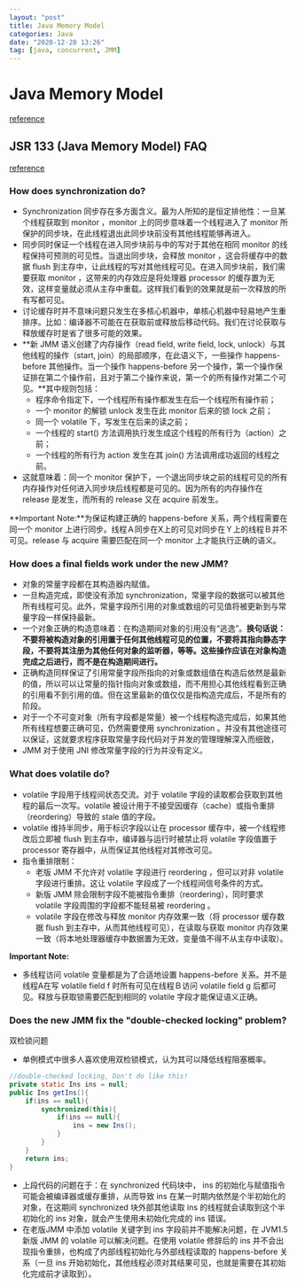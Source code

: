 ```yaml
---
layout: "post"
title: Java Memory Model
categories: Java
date: "2020-12-28 13:26"
tag: [java, concurrent, JMM]
---
```


# Java Memory Model

[reference](http://www.cs.umd.edu/~pugh/java/memoryModel/)

## JSR 133 (Java Memory Model) FAQ

[reference](http://www.cs.umd.edu/~pugh/java/memoryModel/jsr-133-faq.html)

### How does synchronization do?

- Synchronization 同步存在多方面含义。最为人所知的是恒定排他性：一旦某个线程获取到 monitor ，monitor 上的同步意味着一个线程进入了 monitor 所保护的同步块，在此线程退出此同步块前没有其他线程能够再进入。<!--more-->
- 同步同时保证一个线程在进入同步块前与中的写对于其他在相同 monitor 的线程保持可预测的可见性。当退出同步块，会释放 monitor ，这会将缓存中的数据 flush 到主存中，让此线程的写对其他线程可见。在进入同步块前，我们需要获取 monitor ，这带来的内存效应是将处理器 processor 的缓存置为无效，这样变量就必须从主存中重载。这样我们看到的效果就是前一次释放的所有写都可见。
- 讨论缓存时并不意味问题只发生在多核心机器中，单核心机器中轻易地产生重排序。比如：编译器不可能在在获取前或释放后移动代码。我们在讨论获取与释放缓存时是省了很多可能的效果。
- **新 JMM 语义创建了内存操作（read field, write field, lock, unlock）与其他线程的操作（start, join）的局部顺序，在此语义下，一些操作 happens-before 其他操作。当一个操作 happens-before 另一个操作，第一个操作保证排在第二个操作前，且对于第二个操作来说，第一个的所有操作对第二个可见。**其中规则包括：
    - 程序命令指定下，一个线程所有操作都发生在后一个线程所有操作前；
    - 一个 monitor 的解锁 unlock 发生在此 monitor 后来的锁 lock 之前；
    - 同一个 volatile 下，写发生在后来的读之前；
    - 一个线程的 start() 方法调用执行发生成这个线程的所有行为（action）之前；
    - 一个线程的所有行为 action 发生在其 join() 方法调用成功返回的线程之前。
- 这就意味着：同一个 monitor 保护下，一个退出同步块之前的线程可见的所有内存操作对任何进入同步块后线程都是可见的。因为所有的内存操作在 release 是发生，而所有的 release 又在 acquire 前发生。

**Important Note:**为保证构建正确的 happens-before 关系，两个线程需要在同一个 monitor 上进行同步。线程Ａ同步在X上的可见对同步在Ｙ上的线程Ｂ并不可见。release 与 acquire 需要匹配在同一个 monitor 上才能执行正确的语义。

### How does a final fields work under the new JMM?

- 对象的常量字段都在其构造器内赋值。
- 一旦构造完成，即使没有添加 synchronization，常量字段的数据可以被其他所有线程可见。此外，常量字段所引用的对象或数组的可见值将被更新到与常量字段一样保持最新。
- 一个对象正确的构造意味着：在构造期间对象的引用没有“逃逸”。**换句话说：不要将被构造对象的引用置于任何其他线程可见的位置，不要将其指向静态字段，不要将其注册为其他任何对象的监听器，等等。这些操作应该在对象构造完成之后进行，而不是在构造期间进行。**
- 正确构造同样保证了引用常量字段所指向的对象或数组值在构造后依然是最新的值，所以可以让常量的指针指向对象或数组，而不用担心其他线程看到正确的引用看不到引用的值。但在这里最新的值仅仅是指构造完成后，不是所有的阶段。
- 对于一个不可变对象（所有字段都是常量）被一个线程构造完成后，如果其他所有线程想要正确可见，仍然需要使用 synchronization 。并没有其他途径可以保证，这就要求程序获取常量字段代码对于并发的管理理解深入而细致，
- JMM 对于使用 JNI 修改常量字段的行为并没有定义。

### What does volatile do?

- volatile 字段用于线程间状态交流。对于 volatile 字段的读取都会获取到其他程的最后一次写。volatile 被设计用于不接受因缓存（cache）或指令重排（reordering）导致的 stale 值的字段。
- volatile 维持半同步，用于标识字段以让在 processor 缓存中，被一个线程修改后立即被 flush 到主存中，编译器与运行时被禁止将 volatile 字段值置于 processor 寄存器中，从而保证其他线程对其修改可见。
- 指令重排限制：
    - 老版 JMM 不允许对 volatile 字段进行 reordering ，但可以对非 volatile 字段进行重排。这让 volatile 字段成了一个线程间信号条件的方式。
    - 新版 JMM 除会限制字段不能被指令重排（reordering），同时要求 volatile 字段周围的字段都不能轻易被 reordering 。
    - volatile 字段在修改与释放 monitor 内存效果一致（将 processor 缓存数据 flush 到主存中，从而其他线程可见），在读取与获取 monitor 内存效果一致（将本地处理器缓存中数据置为无效，变量值不得不从主存中读取）。

**Important Note:**

- 多线程访问 volatile 变量都是为了合适地设置 happens-before 关系。并不是线程A在写 volatile field f 时所有可见在线程Ｂ访问 volatile field g 后都可见。释放与获取锁需要匹配到相同的 volatile 字段才能保证语义正确。

### Does the new JMM fix the "double-checked locking" problem?

双检锁问题

- 单例模式中很多人喜欢使用双检锁模式，认为其可以降低线程阻塞概率。

```java
//double-checked locking, Don't do like this!
private static Ins ins = null;
public Ins getIns(){
    if(ins == null){
        synchronized(this){
            if(ins == null){
                ins = new Ins();
            }
        }
    }
    return ins;
}
```

- 上段代码的问题在于：在 synchronized 代码块中， ins 的初始化与赋值指令可能会被编译器或缓存重排，从而导致 ins 在某一时期内依然是个半初始化的对象，在这期间 synchronized 块外部其他读取 ins 的线程就会读取到这个半初始化的 ins 对象，就会产生使用未初始化完成的 ins 错误。
- 在老版JMM 中添加 volatile 关键字到 ins 字段前并不能解决问题，在 JVM1.5 新版 JMM 的 volatile 可以解决问题。在使用 volatile 修辞后的 ins 并不会出现指令重排，也构成了内部线程初始化与外部线程读取的 happens-before 关系（一旦 ins 开始初始化，其他线程必须对其结果可见，也就是需要在其初始化完成前才读取到）。
